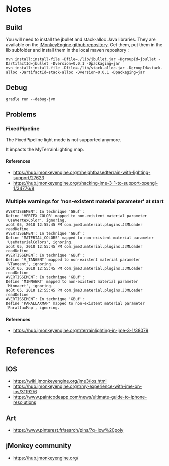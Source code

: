 # Notes

## Build

You will need to install the jbullet and stack-alloc Java libraries.
They are available on the [jMonkeyEngine github repository]().
Get them, put them in the lib subfolder and install them in the local
maven repository :

    mvn install:install-file -Dfile=./lib/jbullet.jar -DgroupId=jbullet -DartifactId=jbullet -Dversion=0.0.1 -Dpackaging=jar
    mvn install:install-file -Dfile=./lib/stack-alloc.jar -DgroupId=stack-alloc -DartifactId=stack-alloc -Dversion=0.0.1 -Dpackaging=jar

## Debug

    gradle run --debug-jvm

## Problems

### FixedPipeline

The FixedPipeline light mode is not supported anymore.

It impacts the MyTerrainLighting map.

#### References

- https://hub.jmonkeyengine.org/t/heightbasedterrain-with-lighting-support/27623
- https://hub.jmonkeyengine.org/t/hacking-jme-3-1-to-support-opengl-1/34776/8

### Multiple warnings for 'non-existent material parameter' at start

    AVERTISSEMENT: In technique 'GBuf':
    Define 'VERTEX_COLOR' mapped to non-existent material parameter 'UseVertexColor', ignoring.
    août 05, 2018 12:55:45 PM com.jme3.material.plugins.J3MLoader readDefine
    AVERTISSEMENT: In technique 'GBuf':
    Define 'MATERIAL_COLORS' mapped to non-existent material parameter 'UseMaterialColors', ignoring.
    août 05, 2018 12:55:45 PM com.jme3.material.plugins.J3MLoader readDefine
    AVERTISSEMENT: In technique 'GBuf':
    Define 'V_TANGENT' mapped to non-existent material parameter 'VTangent', ignoring.
    août 05, 2018 12:55:45 PM com.jme3.material.plugins.J3MLoader readDefine
    AVERTISSEMENT: In technique 'GBuf':
    Define 'MINNAERT' mapped to non-existent material parameter 'Minnaert', ignoring.
    août 05, 2018 12:55:45 PM com.jme3.material.plugins.J3MLoader readDefine
    AVERTISSEMENT: In technique 'GBuf':
    Define 'PARALLAXMAP' mapped to non-existent material parameter 'ParallaxMap', ignoring.

#### References

- https://hub.jmonkeyengine.org/t/terrainlighting-in-jme-3-1/38079

# References

## IOS

- https://wiki.jmonkeyengine.org/jme3/ios.html
- https://hub.jmonkeyengine.org/t/my-experience-with-jme-on-ios/31192/6
- https://www.paintcodeapp.com/news/ultimate-guide-to-iphone-resolutions

## Art

- https://www.pinterest.fr/search/pins/?q=low%20poly

## jMonkey community

- https://hub.jmonkeyengine.org/
